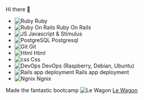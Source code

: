 Hi there 👋

- ![Ruby](https://cdn.emojidex.com/emoji/ldpi/Ruby.png "Ruby") Ruby
- ![Ruby On Rails](https://cdn.emojidex.com/emoji/ldpi/Ruby.png "Ruby On Tails") Ruby On Rails
- ![JS](https://upload.wikimedia.org/wikipedia/commons/thumb/9/99/Unofficial_JavaScript_logo_2.svg/16px-Unofficial_JavaScript_logo_2.svg.png?uselang=fr "JS") Javascript & Stimulus
- ![PostgreSQL](https://upload.wikimedia.org/wikipedia/commons/thumb/2/29/Postgresql_elephant.svg/16px-Postgresql_elephant.svg.png "PostgreSQL")  Postgresql
- ![Git](https://upload.wikimedia.org/wikipedia/commons/thumb/e/e0/Git-logo.svg/30px-Git-logo.svg.png?uselang=fr "Git")  Git
- ![Html](https://upload.wikimedia.org/wikipedia/commons/thumb/6/61/HTML5_logo_and_wordmark.svg/langfr-16px-HTML5_logo_and_wordmark.svg.png "Html") Html
- ![css](https://upload.wikimedia.org/wikipedia/commons/thumb/d/d5/CSS3_logo_and_wordmark.svg/langfr-16px-CSS3_logo_and_wordmark.svg.png "css") Css
- ![DevOps](https://upload.wikimedia.org/wikipedia/fr/thumb/3/3b/Raspberry_Pi_logo.svg/langfr-16px-Raspberry_Pi_logo.svg.png "DevOps") DevOps (Raspberry, Debian, Ubuntu)
- ![Rails app deployment](https://upload.wikimedia.org/wikipedia/commons/thumb/4/46/Capistrano_logo.svg/langfr-16px-Capistrano_logo.svg.png "Rails app deployment") Rails app deployment
- ![Ngnix](https://upload.wikimedia.org/wikipedia/commons/thumb/c/c5/Nginx_logo.svg/langfr-60px-Nginx_logo.svg.png "Ngnix") Ngnix

Made the fantastic bootcamp ![Le Wagon](https://avatars2.githubusercontent.com/u/5470001?s=18 "Le Wagon") [Le Wagon](https://www.lewagon.com)

<!--
**francois0690/francois0690** is a ✨ _special_ ✨ repository because its `README.md` (this file) appears on your GitHub profile.

Here are some ideas to get you started:

- 🔭 I’m currently working on ...
- 🌱 I’m currently learning ...
- 👯 I’m looking to collaborate on ...
- 🤔 I’m looking for help with ...
- 💬 Ask me about ...
- 📫 How to reach me: ...
- 😄 Pronouns: ...
- ⚡ Fun fact: ...
-->
